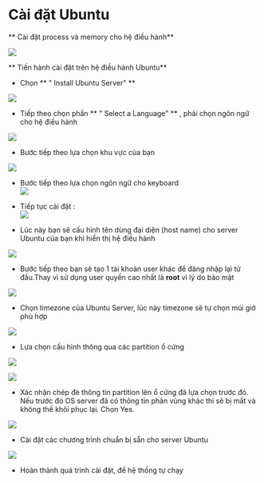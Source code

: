 ﻿# Cài đặt Ubuntu

** Cài đặt process và memory cho hệ điều hành**

 [![](https://github.com/iamjohnny95/repolis_internship/raw/master/img/ubuntu/Ubuntu1.png)](https://github.com/iamjohnny95/repolis_internship/blob/master/img/ubuntu/Ubuntu1.png)

  ** Tiến hành cài đặt trên hệ điều hành Ubuntu**

-   Chọn ** " Install Ubuntu Server" **

[![](https://github.com/iamjohnny95/repolis_internship/raw/master/img/ubuntu/Ubuntu2.png)](https://github.com/iamjohnny95/repolis_internship/blob/master/img/ubuntu/Ubuntu2.png)

-   Tiếp theo chọn phần ** " Select a Language" ** , phải chọn ngôn ngữ cho hệ điều hành

[![](https://github.com/iamjohnny95/repolis_internship/raw/master/img/ubuntu/Ubuntu3.png)](https://github.com/iamjohnny95/repolis_internship/blob/master/img/ubuntu/Ubuntu3.png)

-   Bước tiếp theo lựa chọn khu vực của bạn

[![](https://github.com/iamjohnny95/repolis_internship/raw/master/img/ubuntu/Ubuntu4.png)](https://github.com/iamjohnny95/repolis_internship/blob/master/img/ubuntu/Ubuntu4.png)

-   Bước tiếp theo lựa chọn ngôn ngữ cho keyboard  
[![](https://github.com/iamjohnny95/repolis_internship/raw/master/img/ubuntu/5.png)](https://github.com/iamjohnny95/repolis_internship/blob/master/img/ubuntu/5.png)

-   Tiếp tục cài đặt :  
[![](https://github.com/iamjohnny95/repolis_internship/raw/master/img/ubuntu/6.png)](https://github.com/iamjohnny95/repolis_internship/blob/master/img/ubuntu/6.png)

- Lúc này bạn sẽ cấu hình tên dùng đại diện (host name) cho server Ubuntu của bạn khi hiển thị hệ điều hành

[![](https://github.com/iamjohnny95/repolis_internship/raw/master/img/ubuntu/7.png)](https://github.com/iamjohnny95/repolis_internship/blob/master/img/ubuntu/7.png)

-   Bước tiếp theo bạn sẽ tạo 1 tài khoản user khác để đăng nhập lại từ đầu.Thay vì sử dụng user quyền cao nhất là  **root**  vì lý do bảo mật 

 [![](https://github.com/iamjohnny95/repolis_internship/raw/master/img/ubuntu/8.png)](https://github.com/iamjohnny95/repolis_internship/blob/master/img/ubuntu/8.png)

-   Chọn timezone của Ubuntu Server, lúc này timezone sẽ tự chọn múi giờ phù hợp 

 [![](https://github.com/iamjohnny95/repolis_internship/raw/master/img/ubuntu/9.png)](https://github.com/iamjohnny95/repolis_internship/blob/master/img/ubuntu/9.png)

-   Lựa chọn cấu hình thông qua các partition ổ cứng 

[![](https://github.com/iamjohnny95/repolis_internship/raw/master/img/ubuntu/10.png)](https://github.com/iamjohnny95/repolis_internship/blob/master/img/ubuntu/10.png)

[![](https://github.com/iamjohnny95/repolis_internship/raw/master/img/ubuntu/11.png)](https://github.com/iamjohnny95/repolis_internship/blob/master/img/ubuntu/11.png)

-   Xác nhận chép đè thông tin partition lên ổ cứng đã lựa chọn trước đó. Nếu trước đó OS server đã có thông tin phân vùng khác thì sẽ bị mất và không thế khôi phục lại. Chọn Yes. 

 [![](https://github.com/iamjohnny95/repolis_internship/raw/master/img/ubuntu/12.png)](https://github.com/iamjohnny95/repolis_internship/blob/master/img/ubuntu/12.png)
    
-   Cài đặt các chương trình chuẩn bị sẵn cho server Ubuntu  

[![](https://github.com/iamjohnny95/repolis_internship/raw/master/img/ubuntu/13.png)](https://github.com/iamjohnny95/repolis_internship/blob/master/img/ubuntu/13.png)
    
-   Hoàn thành quá trình cài đặt, để hệ thống tự chạy